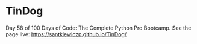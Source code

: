 # TinDog
Day 58 of 100 Days of Code: The Complete Python Pro Bootcamp.
See the page live: https://santkiewiczp.github.io/TinDog/
